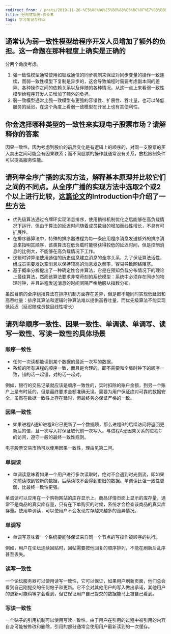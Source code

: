 ```yaml
---
redirect_from: /_posts/2019-11-26-%E5%88%86%E5%B8%83%E5%BC%8F%E7%B3%BB%E7%BB%9F-%E4%BD%9C%E4%B8%9A%E4%BA%94/
title: 分布式系统·作业五
tags: 学习笔记与作业
---
```

## 通常认为弱一致性模型给程序开发人员增加了额外的负担。这一命题在那种程度上确实是正确的

分两个角度考虑。

1. 强一致性模型通常使用如锁或通信的同步机制来保证对同步变量的操作一致连续，而弱一致性模型下复制是异步的，这会导致编程时需要考虑副本间的差异、各种操作之间的依赖关系以及伴随的各种情况。从这一点上来看弱一致性模型给程序开发人员增加了额外的负担。
2. 弱一致模型通常比强一致模型有更强的容错性、扩展性、吞吐量，也可以降低服务的延迟，在这个角度上看弱一致模型在开发上也有其便利性。

## 你会选择哪种类型的一致性来实现电子股票市场？请解释你的答案

因果一致性。因为考虑到股价的前后变化是有逻辑上的顺序的，对同一支股票的买入卖出之间可能会有因果联系；而不同股票的操作就通常没有关系，放松限制条件可以提高服务性能。

## 请列举全序广播的实现方法，解释基本原理并比较它们之间的不同点。从全序广播的实现方法中选取2个或2个以上进行比较，[这篇论文](http://crad.ict.ac.cn/CN/article/downloadArticleFile.do?attachType=PDF&id=2545)的Introduction中介绍了一些方法

- 优先级算法通过令牌环实现消息排序，使用捎带机制优化之后能够在高负载情况下运行，但由于算法的延迟时间随着成员数目的增加而线性增长，不具有可扩展性。
- 在排序器算法中，特殊的排序器进程为每一条应用程序消息发送额外的排序消息来指明其顺序，该类算法在低负载时能够获得较低的延迟时间，但是控制消息的比例大，不能够在高负载情况下工作。
- 逻辑时钟算法使用通信的历史信息建立消息的全序关系，为了保证算法活性，组成员需要发送空消息以保持较高的消息发送频率，容易导致网络阻塞。
- 基于概率分析提出了一种确定性合并算法，它是在预知负载分布情况下的理论上最佳算法，然而该算法要求非常苛刻的系统模型：系统中必须存在同步的物理时钟，并且进程发送消息的时间间隔严格地服从指数分布。

虽然目前的全序组播算法在排序机制方面存在差异，但是都不能同时实现低延迟和高吞吐量：排序其算法和逻辑时钟算法难以提供高吞吐量，而优先级算法不能实现低延迟（延迟随成员数目线性增长）

## 请列举顺序一致性、因果一致性、单调读、单调写、读写一致性、写读一致性的具体场景

### 顺序一致性

- 任何一次读都能读到某个数据的最近一次写的数据。
- 系统的所有进程的顺序一致，而且是合理的。即不需要和全局时钟下的顺序一致，错的话一起错，对的话一起对。

例如，银行的交易记录就应该是顺序一致性的，实时扣除的账户金额，到另一个账户上是有时延的，但是最终要求金额准确无误。需要为用户保证绝对可靠的数据安全，虽然在数据一致性上存在延时，但最终务必保证严格的一致。

### 因果一致性

- 如果进程A通知进程B它已更新了一个数据项，那么进程B的后续访问将返回更新后的值，且一次写入将保证取代前一次写入。与进程A无因果关系的进程C的访问，遵守一般的最终一致性规则。

电子股票交易市场可以使用因果一致性，理由见第二问。

### 单调读

- 单调读意味着如果一个用户进行多次读取时，绝对不会遇到时光倒流，即如果先前读取到较新的数据，后续读取不会得到更旧的数据。单调读比强一致性更弱，比最终一致性更强。

单调读可以应用在一个购物网站的库存显示上。商品详情页面上显示的库存量，通常不是商品的真实库存量，只有在下单购买的时候，系统才会检查该商品的真实库存量。使用单调读，可以使用户不会发现库存越来越多的诡异情况。

### 单调写

- 单调写意味着一个系统要能够保证来自同一个节点的写操作被顺序的执行。

例如，用户在论坛连续回贴时，回帖需要按他回复的顺序排列，不能在刷新后乱序甚至丢失。

### 读写一致性

一个论坛服务器可以使用读写一致性，它可以保证，如果用户刷新页面，他们总会看到自己刚提交的任何帖子和更新。它不会对其他用户的写入做出承诺，其他用户的更新可能稍等才会看到，但它保证用户自己提交的数据能马上被自己看到。

### 写读一致性

一个贴子的引用机制可以使用写读一致性。由于用户在引用的过程中被引用的内容自身可能被修改和删除，引用的部分通常会使用用户最新读到的一次缓存。
